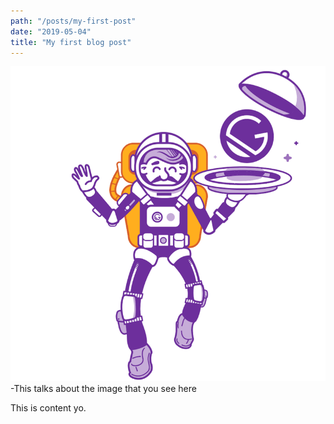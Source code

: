 ```yaml
---
path: "/posts/my-first-post"
date: "2019-05-04"
title: "My first blog post"
---
```


![alt-text for image](gatsby-astronaut.png)
-This talks about the image that you see here

This is content yo.
